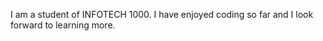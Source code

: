 
<!DOCTYPE html>
<html>
<head>
<meta charset="UTF-8">
<title>Final Project</title>

</head>

<body>
<div id="myDiv">
<p>
I am a student of INFOTECH 1000. I have enjoyed coding so far and I look forward to learning more.
</p>

</div>
</body>

</html>      

